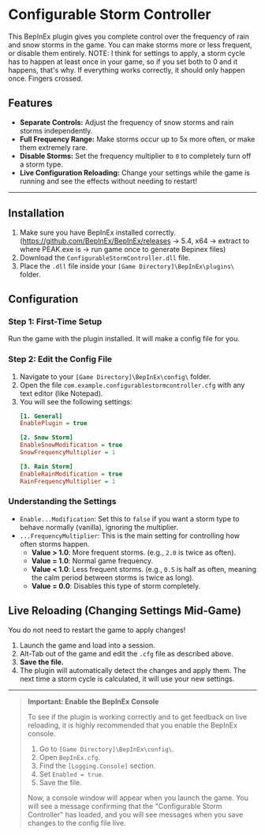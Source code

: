 # Configurable Storm Controller

This BepInEx plugin gives you complete control over the frequency of rain and snow storms in the game. You can make storms more or less frequent, or disable them entirely.
NOTE: I think for settings to apply, a storm cycle has to happen at least once in your game, so if you set both to 0 and it happens, that's why. If everything works correctly, it should only happen once. Fingers crossed.

## Features
*   **Separate Controls:** Adjust the frequency of snow storms and rain storms independently.
*   **Full Frequency Range:** Make storms occur up to 5x more often, or make them extremely rare.
*   **Disable Storms:** Set the frequency multiplier to `0` to completely turn off a storm type.
*   **Live Configuration Reloading:** Change your settings while the game is running and see the effects without needing to restart!

---

## Installation

1.  Make sure you have BepInEx installed correctly. (https://github.com/BepInEx/BepInEx/releases -> 5.4, x64 -> extract to where PEAK.exe is -> run game once to generate Bepinex files)
2.  Download the `ConfigurableStormController.dll` file.
3.  Place the `.dll` file inside your `[Game Directory]\BepInEx\plugins\` folder.

## Configuration

### Step 1: First-Time Setup

Run the game with the plugin installed. It will make a config file for you.

### Step 2: Edit the Config File

1.  Navigate to your `[Game Directory]\BepInEx\config\` folder.
2.  Open the file `com.example.configurablestormcontroller.cfg` with any text editor (like Notepad).
3.  You will see the following settings:
    ```ini
    [1. General]
    EnablePlugin = true

    [2. Snow Storm]
    EnableSnowModification = true
    SnowFrequencyMultiplier = 1

    [3. Rain Storm]
    EnableRainModification = true
    RainFrequencyMultiplier = 1
    ```

### Understanding the Settings

*   `Enable...Modification`: Set this to `false` if you want a storm type to behave normally (vanilla), ignoring the multiplier.
*   `...FrequencyMultiplier`: This is the main setting for controlling how often storms happen.
    *   **Value > 1.0**: More frequent storms. (e.g., `2.0` is twice as often).
    *   **Value = 1.0**: Normal game frequency.
    *   **Value < 1.0**: Less frequent storms. (e.g., `0.5` is half as often, meaning the calm period between storms is twice as long).
    *   **Value = 0.0**: Disables this type of storm completely.

## Live Reloading (Changing Settings Mid-Game)

You do not need to restart the game to apply changes!

1.  Launch the game and load into a session.
2.  Alt-Tab out of the game and edit the `.cfg` file as described above.
3.  **Save the file.**
4.  The plugin will automatically detect the changes and apply them. The next time a storm cycle is calculated, it will use your new settings.

---

> **Important: Enable the BepInEx Console**
>
> To see if the plugin is working correctly and to get feedback on live reloading, it is highly recommended that you enable the BepInEx console.
>
> 1.  Go to `[Game Directory]\BepInEx\config\`.
> 2.  Open `BepInEx.cfg`.
> 3.  Find the `[Logging.Console]` section.
> 4.  Set `Enabled = true`.
> 5.  Save the file.
>
> Now, a console window will appear when you launch the game. You will see a message confirming that the "Configurable Storm Controller" has loaded, and you will see messages when you save changes to the config file live.
